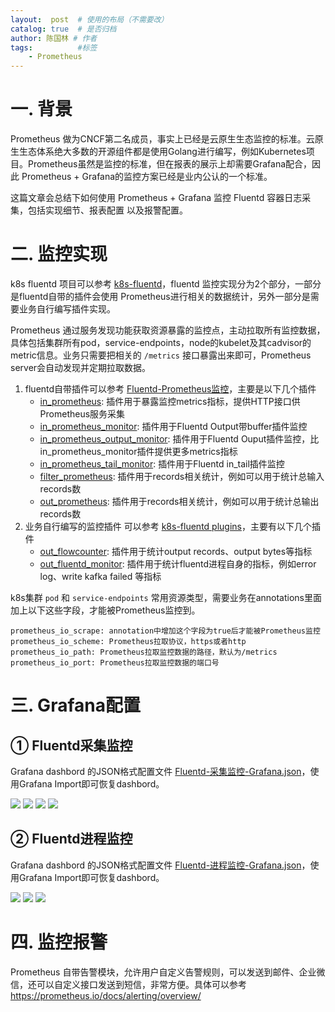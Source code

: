 ```yaml
---
layout:  post  # 使用的布局（不需要改）
catalog: true  # 是否归档
author: 陈国林 # 作者
tags:          #标签
    - Prometheus
---
```


# 一. 背景
Prometheus 做为CNCF第二名成员，事实上已经是云原生生态监控的标准。云原生生态体系绝大多数的开源组件都是使用Golang进行编写，例如Kubernetes项目。Prometheus虽然是监控的标准，但在报表的展示上却需要Grafana配合，因此 Prometheus + Grafana的监控方案已经是业内公认的一个标准。

这篇文章会总结下如何使用 Prometheus + Grafana 监控 Fluentd 容器日志采集，包括实现细节、报表配置 以及报警配置。

# 二. 监控实现
k8s fluentd 项目可以参考 [k8s-fluentd](https://github.com/chenguolin/k8s-fluentd)，fluentd 监控实现分为2个部分，一部分是fluentd自带的插件会使用 Prometheus进行相关的数据统计，另外一部分是需要业务自行编写插件实现。

Prometheus 通过服务发现功能获取资源暴露的监控点，主动拉取所有监控数据，具体包括集群所有pod，service-endpoints，node的kubelet及其cadvisor的metric信息。业务只需要把相关的 `/metrics` 接口暴露出来即可，Prometheus server会自动发现并定期拉取数据。

1. fluentd自带插件可以参考 [Fluentd-Prometheus监控](https://chenguolin.github.io/2019/03/05/Fluentd-6-Fluentd-Prometheus%E7%9B%91%E6%8E%A7/)，主要是以下几个插件
    + [in_prometheus](https://github.com/fluent/fluent-plugin-prometheus/blob/master/lib/fluent/plugin/in_prometheus.rb): 插件用于暴露监控metrics指标，提供HTTP接口供Prometheus服务采集
    + [in_prometheus_monitor](https://github.com/fluent/fluent-plugin-prometheus/blob/master/lib/fluent/plugin/in_prometheus_monitor.rb): 插件用于Fluentd Output带buffer插件监控
    + [in_prometheus_output_monitor](https://github.com/fluent/fluent-plugin-prometheus/blob/master/lib/fluent/plugin/in_prometheus_output_monitor.rb): 插件用于Fluentd Ouput插件监控，比in_prometheus_monitor插件提供更多metrics指标
    + [in_prometheus_tail_monitor](https://github.com/fluent/fluent-plugin-prometheus/blob/master/lib/fluent/plugin/in_prometheus_tail_monitor.rb): 插件用于Fluentd in_tail插件监控
    + [filter_prometheus](https://github.com/fluent/fluent-plugin-prometheus/blob/master/lib/fluent/plugin/filter_prometheus.rb): 插件用于records相关统计，例如可以用于统计总输入records数
    + [out_prometheus](https://github.com/fluent/fluent-plugin-prometheus/blob/master/lib/fluent/plugin/out_prometheus.rb): 插件用于records相关统计，例如可以用于统计总输出records数
2. 业务自行编写的监控插件 可以参考 [k8s-fluentd plugins](https://github.com/chenguolin/k8s-fluentd/tree/master/plugins)，主要有以下几个插件
    + [out_flowcounter](https://github.com/chenguolin/k8s-fluentd/blob/master/plugins/out_flowcounter.rb): 插件用于统计output records、output bytes等指标
    + [out_fluentd_monitor](https://github.com/chenguolin/k8s-fluentd/blob/master/plugins/out_fluentd_monitor.rb): 插件用于统计fluentd进程自身的指标，例如error log、write kafka failed 等指标
    
k8s集群 `pod` 和 `service-endpoints` 常用资源类型，需要业务在annotations里面加上以下这些字段，才能被Prometheus监控到。
```
prometheus_io_scrape: annotation中增加这个字段为true后才能被Prometheus监控
prometheus_io_scheme: Prometheus拉取协议，https或者http
prometheus_io_path: Prometheus拉取监控数据的路径，默认为/metrics
prometheus_io_port: Prometheus拉取监控数据的端口号
```
    
# 三. Grafana配置
## ① Fluentd采集监控
Grafana dashbord 的JSON格式配置文件 [Fluentd-采集监控-Grafana.json](https://github.com/chenguolin/chenguolin.github.io/blob/master/data/grafana/Fluentd-%E9%87%87%E9%9B%86%E7%9B%91%E6%8E%A7-Grafana.json)，使用Grafana Import即可恢复dashbord。

![](https://github.com/chenguolin/chenguolin.github.io/blob/master/data/image/fluentd-prometheus-grafana-1.png?raw=true)
![](https://github.com/chenguolin/chenguolin.github.io/blob/master/data/image/fluentd-prometheus-grafana-2.png?raw=true)
![](https://github.com/chenguolin/chenguolin.github.io/blob/master/data/image/fluentd-prometheus-grafana-3.png?raw=true)
![](https://github.com/chenguolin/chenguolin.github.io/blob/master/data/image/fluentd-prometheus-grafana-4.png?raw=true)

## ② Fluentd进程监控
Grafana dashbord 的JSON格式配置文件 [Fluentd-进程监控-Grafana.json](https://github.com/chenguolin/chenguolin.github.io/blob/master/data/grafana/Fluentd-%E8%BF%9B%E7%A8%8B%E7%9B%91%E6%8E%A7-Grafana.json)，使用Grafana Import即可恢复dashbord。

![](https://github.com/chenguolin/chenguolin.github.io/blob/master/data/image/fluentd-process-prometheus-grafana-1.png?raw=true)
![](https://github.com/chenguolin/chenguolin.github.io/blob/master/data/image/fluentd-process-prometheus-grafana-2.png?raw=true)
![](https://github.com/chenguolin/chenguolin.github.io/blob/master/data/image/fluentd-process-prometheus-grafana-3.png?raw=true)

# 四. 监控报警
Prometheus 自带告警模块，允许用户自定义告警规则，可以发送到邮件、企业微信，还可以自定义接口发送到短信，非常方便。具体可以参考 https://prometheus.io/docs/alerting/overview/




